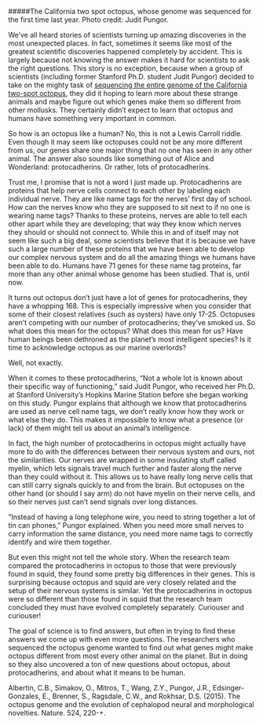 #####The California two spot octopus, whose genome was sequenced for the first time last year. Photo credit: Judit Pungor.

We’ve all heard stories of scientists turning up amazing discoveries in the most unexpected places. In fact, sometimes it seems like most of the greatest scientific discoveries happened completely by accident. This is largely because not knowing the answer makes it hard for scientists to ask the right questions. This story is no exception, because when a group of scientists (including former Stanford Ph.D. student Judit Pungor) decided to take on the mighty task of [sequencing the entire genome of the California two-spot octopus](http://www.nature.com/nature/journal/v524/n7564/pdf/nature14668.pdf), they did it hoping to learn more about these strange animals and maybe figure out which genes make them so different from other mollusks. They certainly didn’t expect to learn that octopus and humans have something very important in common.

So how is an octopus like a human? No, this is not a Lewis Carroll riddle. Even though it may seem like octopuses could not be any more different from us, our genes share one major thing that no one has seen in any other animal. The answer also sounds like something out of Alice and Wonderland: protocadherins. Or rather, lots of protocadherins.

Trust me, I promise that is not a word I just made up. Protocadherins are proteins that help nerve cells connect to each other by labeling each individual nerve. They are like name tags for the nerves’ first day of school. How can the nerves know who they are supposed to sit next to if no one is wearing name tags? Thanks to these proteins, nerves are able to tell each other apart while they are developing; that way they know which nerves they should or should not connect to. While this in and of itself may not seem like such a big deal, some scientists believe that it is because we have such a large number of these proteins that we have been able to develop our complex nervous system and do all the amazing things we humans have been able to do. Humans have 71 genes for these name tag proteins, far more than any other animal whose genome has been studied. That is, until now.

It turns out octopus don’t just have a lot of genes for protocadherins, they have a whopping 168. This is especially impressive when you consider that some of their closest relatives (such as oysters) have only 17-25. Octopuses aren’t competing with our number of protocadherins; they’ve smoked us. So what does this mean for the octopus? What does this mean for us? Have human beings been dethroned as the planet’s most intelligent species? Is it time to acknowledge octopus as our marine overlords?

Well, not exactly.

When it comes to these protocadherins, “Not a whole lot is known about their specific way of functioning,” said Judit Pungor, who received her Ph.D. at Stanford University’s Hopkins Marine Station before she began working on this study. Pungor explains that although we know that protocadherins are used as nerve cell name tags, we don’t really know how they work or what else they do. This makes it impossible to know what a presence (or lack) of them might tell us about an animal’s intelligence.

In fact, the high number of protocadherins in octopus might actually have more to do with the differences between their nervous system and ours, not the similarities. Our nerves are wrapped in some insulating stuff called myelin, which lets signals travel much further and faster along the nerve than they could without it. This allows us to have really long nerve cells that can still carry signals quickly to and from the brain. But octopuses on the other hand (or should I say arm) do not have myelin on their nerve cells, and so their nerves just can’t send signals over long distances.

“Instead of having a long telephone wire, you need to string together a lot of tin can phones,” Pungor explained. When you need more small nerves to carry information the same distance, you need more name tags to correctly identify and wire them together.

But even this might not tell the whole story. When the research team compared the protocadherins in octopus to those that were previously found in squid, they found some pretty big differences in their genes. This is surprising because octopus and squid are very closely related and the setup of their nervous systems is similar. Yet the protocadherins in octopus were so different than those found in squid that the research team concluded they must have evolved completely separately. Curiouser and curiouser!

The goal of science is to find answers, but often in trying to find these answers we come up with even more questions. The researchers who sequenced the octopus genome wanted to find out what genes might make octopus different from most every other animal on the planet. But in doing so they also uncovered a ton of new questions about octopus, about protocadherins, and about what it means to be human.

Albertin, C.B., Simakov, O., Mitros, T., Wang, Z.Y., Pungor, J.R., Edsinger-Gonzales, E., Brenner, S., Ragsdale, C.W., and Rokhsar, D.S. (2015). The octopus genome and the evolution of cephalopod neural and morphological novelties. Nature. 524, 220-+.
